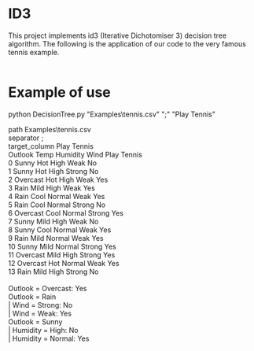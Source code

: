# ID3

This project implements id3 (Iterative Dichotomiser 3) decision tree algorithm. The following is the application of our code to the very famous tennis example.<br /><br />

# Example of use

python DecisionTree.py "Examples\tennis.csv" ";" "Play Tennis"<br />

path Examples\tennis.csv<br />separator ;<br />target_column Play Tennis<br />     Outlook  Temp Humidity    Wind Play Tennis<br />0      Sunny   Hot     High    Weak          No<br />1      Sunny   Hot     High  Strong          No<br />2   Overcast   Hot     High    Weak         Yes<br />3       Rain  Mild     High    Weak         Yes<br />4       Rain  Cool   Normal    Weak         Yes<br />5       Rain  Cool   Normal  Strong          No<br />6   Overcast  Cool   Normal  Strong         Yes<br />7      Sunny  Mild     High    Weak          No<br />8      Sunny  Cool   Normal    Weak         Yes<br />9       Rain  Mild   Normal    Weak         Yes<br />10     Sunny  Mild   Normal  Strong         Yes<br />11  Overcast  Mild     High  Strong         Yes<br />12  Overcast   Hot   Normal    Weak         Yes<br />13      Rain  Mild     High  Strong          No<br /><br />Outlook = Overcast: Yes<br />Outlook = Rain<br />|       Wind = Strong: No<br />|       Wind = Weak: Yes<br />Outlook = Sunny<br />|       Humidity = High: No<br />|       Humidity = Normal: Yes